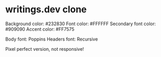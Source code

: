 # writings.dev clone

Background color: #232830
Font color: #FFFFFF
Secondary font color: #909090
Accent color: #FF7575

Body font: Poppins
Headers font: Recursive

Pixel perfect version, not responsive!